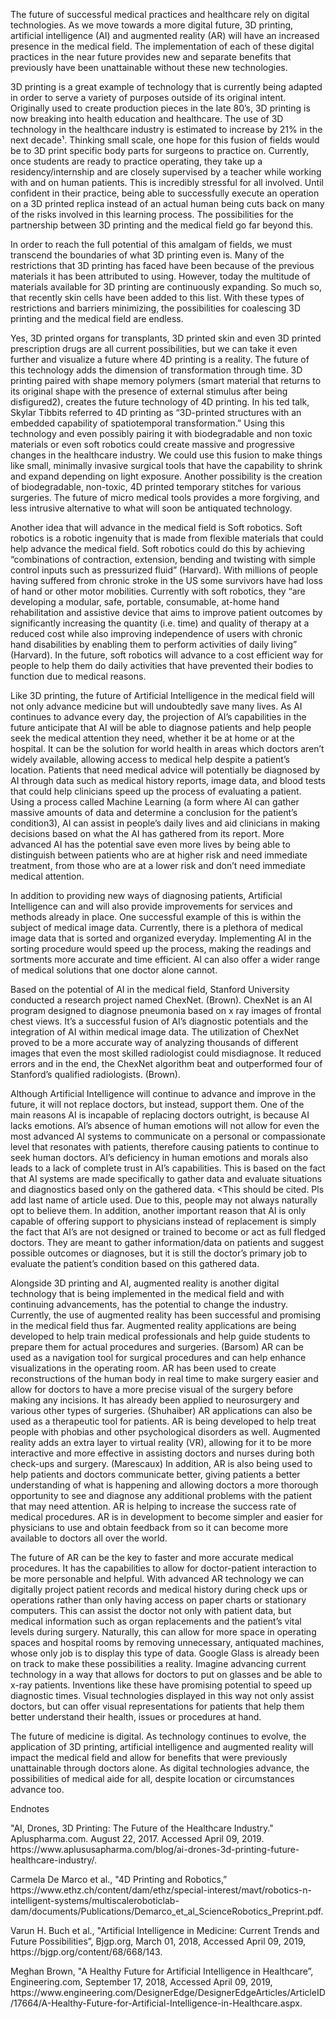 The future of successful medical practices and healthcare rely on digital technologies.  As we move towards a more digital future, 3D printing, artificial intelligence (AI) and augmented reality (AR) will have an increased presence in the medical field. The implementation of each of these digital practices in the near future provides new and separate benefits that previously have been unattainable without these new technologies.    
<p>
3D printing is a great example of technology that is currently being adapted in order to serve a variety of purposes outside of its original intent. Originally used to create production pieces in the late 80’s, 3D printing is now breaking into health education and healthcare. The use of 3D technology in the healthcare industry is estimated to increase by 21% in the next decade¹. Thinking small scale, one hope for this fusion of fields would be to 3D print specific body parts for surgeons to practice on. Currently, once students are ready to practice operating, they take up a residency/internship and are closely supervised by a teacher while working with and on human patients. This is incredibly stressful for all involved. Until confident in their practice, being able to successfully execute an operation on a 3D printed replica instead of an actual human being cuts back on many of the risks involved in this learning process. The possibilities for the partnership between 3D printing and the medical field go far beyond this.
	<p>
	In order to reach the full potential of this amalgam of fields, we must transcend the boundaries of what 3D printing even is. Many of the restrictions that 3D printing has faced have been because of the previous materials it has been attributed to using. However, today the multitude of materials available for 3D printing are continuously expanding. So much so, that recently skin cells have been added to this list. With these types of restrictions and barriers minimizing, the possibilities for coalescing 3D printing and the medical field are endless. 
		<p>
Yes, 3D printed organs for transplants, 3D printed skin and even 3D printed prescription drugs are all current possibilities, but we can take it even further and visualize a future where 4D printing is a reality. The future of this technology adds the dimension of transformation through time. 3D printing paired with shape memory polymers (smart material that returns to its original shape with the presence of external stimulus after being disfigured2), creates the future technology of 4D printing. In his ted talk, Skylar Tibbits referred to 4D printing as “3D-printed structures with an embedded capability of spatiotemporal transformation.” Using this technology and even possibly pairing it with biodegradable and non toxic materials or even soft robotics could create massive and progressive changes in the healthcare industry. We could use this fusion to make things like small, minimally invasive surgical tools that have the capability to shrink and expand depending on light exposure. Another possibility is the creation of biodegradable, non-toxic, 4D printed temporary stitches for various surgeries. The future of micro medical tools provides a more forgiving, and less intrusive alternative to what will soon be antiquated technology.
			<p>
	Another idea that will advance in the medical field is Soft robotics. Soft robotics is a robotic ingenuity that is made from flexible materials that could help advance the medical field. Soft robotics could do this by achieving “combinations of contraction, extension, bending and twisting with simple control inputs such as pressurized fluid” (Harvard).  With millions of people having suffered from chronic stroke in the US some survivors have had loss of hand or other motor mobilities. Currently with soft robotics, they “are developing a modular, safe, portable, consumable, at-home hand rehabilitation and assistive device that aims to improve patient outcomes by significantly increasing the quantity (i.e. time) and quality of therapy at a reduced cost while also improving independence of users with chronic hand disabilities by enabling them to perform activities of daily living” (Harvard). In the future, soft robotics will advance to a cost efficient way for people to help them do daily activities that have prevented their bodies to function due to medical reasons.		
			<p>
	Like 3D printing, the future of Artificial Intelligence in the medical field will not only advance medicine but will undoubtedly save many lives. As AI continues to advance every day, the projection of AI’s capabilities in the future anticipate that AI will be able to diagnose patients and help people seek the medical attention they need, whether it be at home or at the hospital. It can be the solution for world health in areas which doctors aren’t widely available, allowing access to medical help despite a patient’s location.  Patients that need medical advice will potentially be diagnosed by AI through data such as medical history reports, image data, and blood tests that could help clinicians speed up the process of evaluating a patient. Using a process called Machine Learning (a form where AI can gather massive amounts of data and determine a conclusion for the patient’s condition3), AI can assist in people’s daily lives and aid clinicians in making decisions based on what the AI has gathered from its report. More advanced AI has the potential save even more lives by being able to distinguish between patients who are at higher risk and need immediate treatment, from those who are at a lower risk and don’t need immediate medical attention.
				<p>
	In addition to providing new ways of diagnosing patients, Artificial Intelligence can and will also provide improvements for services and methods already in place.  One successful example of this is within the subject of medical image data.  Currently, there is a plethora of medical image data that is sorted and organized everyday.  Implementing AI in the sorting procedure would speed up the process, making the readings and sortments more accurate and time efficient.  AI can also offer a wider range of medical solutions that one doctor alone cannot. 
	
Based on the potential of AI in the medical field, Stanford University conducted a research project named ChexNet. (Brown). ChexNet is an AI program designed to diagnose pneumonia based on x ray images of frontal chest views.  It’s a successful fusion of AI’s diagnostic potentials and the integration of AI within medical image data.  The utilization of ChexNet proved to be a more accurate way of analyzing thousands of different images that even the most skilled radiologist could misdiagnose.  It reduced errors and in the end,  the ChexNet algorithm beat and outperformed four of Stanford’s qualified radiologists.  (Brown). 
					<p>
Although Artificial Intelligence will continue to advance and improve in the future, it will not replace doctors, but instead, support them. One of the main reasons AI is incapable of replacing doctors outright, is because AI lacks emotions. AI’s absence of human emotions will not allow for even the most advanced AI systems to communicate on a personal or compassionate level that resonates with patients, therefore causing patients to continue to seek human doctors.  AI’s deficiency in human emotions and morals also leads to a lack of complete trust in AI’s capabilities.  This is based on the fact that AI systems are made specifically to gather data and evaluate situations and diagnostics based only on the gathered data.  <This should be cited. Pls add last name of article used.  Due to this, people may not always naturally opt to believe them.  In addition, another important reason that AI is only capable of offering support to physicians instead of replacement is simply the fact that AI’s are not designed or trained to become or act as full fledged doctors. They are meant to gather information/data on patients and suggest possible outcomes or diagnoses, but it is still the doctor’s primary job to evaluate the patient’s condition based on this gathered data.  
<p>
Alongside 3D printing and AI, augmented reality is another digital technology that is being implemented in the medical field and with continuing advancements, has the potential to change the industry. Currently, the use of augmented reality has been successful and promising in the medical field thus far. Augmented reality applications are being developed to help train medical professionals and help guide students to prepare them for actual procedures and surgeries. (Barsom) AR can be used as a navigation tool for surgical procedures and can help enhance visualizations in the operating room. AR has been used to create reconstructions of the human body in real time to make surgery easier and allow for doctors to have a more precise visual of the surgery before making any incisions. It has already been applied to neurosurgery and various other types of surgeries. (Shuhaiber) AR applications can also be used as a therapeutic tool for patients. AR is being developed to help treat people with phobias and other psychological disorders as well. Augmented reality adds an extra layer to virtual reality (VR), allowing for it to be more interactive and more effective in assisting doctors and nurses during both check-ups and surgery. (Marescaux) In addition, AR is also being used to help patients and doctors communicate better, giving patients a better understanding of what is happening and allowing doctors a more thorough opportunity to see and diagnose any additional problems with the patient that may need attention. AR is helping to increase the success rate of medical procedures. AR is in development to become simpler and easier for physicians to use and obtain feedback from so it can become more available to doctors all over the world.
						<p>
The future of AR can be the key to faster and more accurate medical procedures. It has the capabilities to allow for doctor-patient interaction to be more personable and helpful. With advanced AR technology we can digitally project patient records and medical history during check ups or operations rather than only having access on paper charts or stationary computers. This can assist the doctor not only with patient data, but medical information such as organ replacements and the patient’s vital levels during surgery. Naturally, this can allow for more space in operating spaces and hospital rooms by removing unnecessary, antiquated machines, whose only job is to display this type of data. Google Glass is already been on track to make these possibilities a reality. Imagine advancing current technology in a way that allows for doctors to put on glasses and be able to x-ray patients. Inventions like these have promising potential to speed up diagnostic times. Visual technologies displayed in this way not only assist doctors, but can offer visual representations for patients that help them better understand their health, issues or procedures at hand.  
							<p>
		The future of medicine is digital.  As technology continues to evolve, the application of 3D printing, artificial intelligence and augmented reality will impact the medical field and allow for benefits that were previously unattainable through doctors alone.  As digital technologies advance, the possibilities of medical aide for all, despite location or circumstances advance too.  <p>
Endnotes <p>
"AI, Drones, 3D Printing: The Future of the Healthcare Industry." Apluspharma.com. August 22, 2017. Accessed April 09, 2019. https://www.aplususapharma.com/blog/ai-drones-3d-printing-future-healthcare-industry/.
	<p>
Carmela De Marco et al., "4D Printing and Robotics,” https://www.ethz.ch/content/dam/ethz/special-interest/mavt/robotics-n-intelligent-systems/multiscaleroboticlab-dam/documents/Publications/Demarco_et_al_ScienceRobotics_Preprint.pdf.
		<p>
Varun H. Buch et al., "Artificial Intelligence in Medicine: Current Trends and Future Possibilities”, Bjgp.org, March 01, 2018, Accessed April 09, 2019, https://bjgp.org/content/68/668/143.
			<p>
Meghan Brown, "A Healthy Future for Artificial Intelligence in Healthcare”, Engineering.com, September 17, 2018, Accessed April 09, 2019, https://www.engineering.com/DesignerEdge/DesignerEdgeArticles/ArticleID/17664/A-Healthy-Future-for-Artificial-Intelligence-in-Healthcare.aspx.
				
